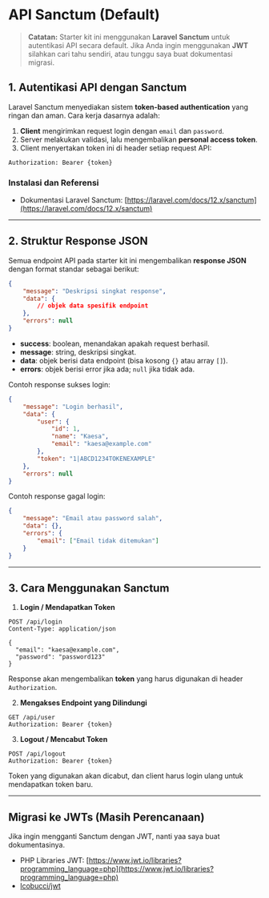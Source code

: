 # API Sanctum (Default)

> **Catatan:** Starter kit ini menggunakan **Laravel Sanctum** untuk autentikasi API secara default.
> Jika Anda ingin menggunakan **JWT** silahkan cari tahu sendiri, atau tunggu saya buat dokumentasi migrasi.

## 1. Autentikasi API dengan Sanctum

Laravel Sanctum menyediakan sistem **token-based authentication** yang ringan dan aman. Cara kerja dasarnya adalah:

1. **Client** mengirimkan request login dengan `email` dan `password`.
2. Server melakukan validasi, lalu mengembalikan **personal access token**.
3. Client menyertakan token ini di header setiap request API:

```http
Authorization: Bearer {token}
```

### Instalasi dan Referensi

-   Dokumentasi Laravel Sanctum: [https://laravel.com/docs/12.x/sanctum](https://laravel.com/docs/12.x/sanctum)

---

## 2. Struktur Response JSON

Semua endpoint API pada starter kit ini mengembalikan **response JSON** dengan format standar sebagai berikut:

```json
{
    "message": "Deskripsi singkat response",
    "data": {
        // objek data spesifik endpoint
    },
    "errors": null
}
```

-   **success**: boolean, menandakan apakah request berhasil.
-   **message**: string, deskripsi singkat.
-   **data**: objek berisi data endpoint (bisa kosong `{}` atau array `[]`).
-   **errors**: objek berisi error jika ada; `null` jika tidak ada.

Contoh response sukses login:

```json
{
    "message": "Login berhasil",
    "data": {
        "user": {
            "id": 1,
            "name": "Kaesa",
            "email": "kaesa@example.com"
        },
        "token": "1|ABCD1234TOKENEXAMPLE"
    },
    "errors": null
}
```

Contoh response gagal login:

```json
{
    "message": "Email atau password salah",
    "data": {},
    "errors": {
        "email": ["Email tidak ditemukan"]
    }
}
```

---

## 3. Cara Menggunakan Sanctum

1. **Login / Mendapatkan Token**

```http
POST /api/login
Content-Type: application/json

{
  "email": "kaesa@example.com",
  "password": "password123"
}
```

Response akan mengembalikan **token** yang harus digunakan di header `Authorization`.

2. **Mengakses Endpoint yang Dilindungi**

```http
GET /api/user
Authorization: Bearer {token}
```

3. **Logout / Mencabut Token**

```http
POST /api/logout
Authorization: Bearer {token}
```

Token yang digunakan akan dicabut, dan client harus login ulang untuk mendapatkan token baru.

---

## Migrasi ke JWTs (Masih Perencanaan)

Jika ingin mengganti Sanctum dengan JWT, nanti yaa saya buat dokumentasinya.

-   PHP Libraries JWT: [https://www.jwt.io/libraries?programming_language=php](https://www.jwt.io/libraries?programming_language=php)
-   [lcobucci/jwt](https://github.com/lcobucci/jwt)

